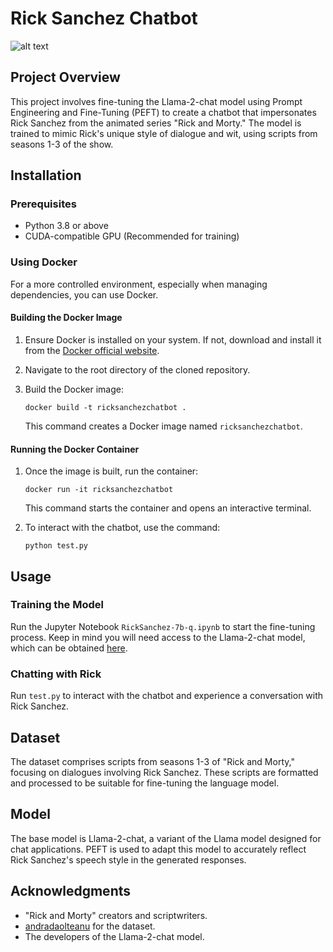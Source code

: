 # Rick Sanchez Chatbot

![alt text](https://www.rollingstone.com/wp-content/uploads/2022/08/22-RAM-S6-KEY-ART-1080x1080-1-e1661990077221.png?w=831&h=554&crop=1)

## Project Overview
This project involves fine-tuning the Llama-2-chat model using Prompt Engineering and Fine-Tuning (PEFT) to create a chatbot that impersonates Rick Sanchez from the animated series "Rick and Morty." The model is trained to mimic Rick's unique style of dialogue and wit, using scripts from seasons 1-3 of the show.

## Installation

### Prerequisites
- Python 3.8 or above
- CUDA-compatible GPU (Recommended for training)

### Using Docker
For a more controlled environment, especially when managing dependencies, you can use Docker.

#### Building the Docker Image
1. Ensure Docker is installed on your system. If not, download and install it from the [Docker official website](https://www.docker.com/get-started).
2. Navigate to the root directory of the cloned repository.
3. Build the Docker image:
   <br>
   ```
   docker build -t ricksanchezchatbot .
   ```
   
   This command creates a Docker image named `ricksanchezchatbot`.

#### Running the Docker Container
1. Once the image is built, run the container:
   <br>
   ```
   docker run -it ricksanchezchatbot
   ```
   
   This command starts the container and opens an interactive terminal.
   
3. To interact with the chatbot, use the command:
   <br>
   ```
   python test.py
   ```

## Usage
   
### Training the Model
Run the Jupyter Notebook `RickSanchez-7b-q.ipynb` to start the fine-tuning process. Keep in mind you will need access to the Llama-2-chat model, which can be obtained [here](https://ai.meta.com/resources/models-and-libraries/llama-downloads/).

### Chatting with Rick
Run `test.py` to interact with the chatbot and experience a conversation with Rick Sanchez.

## Dataset
The dataset comprises scripts from seasons 1-3 of "Rick and Morty," focusing on dialogues involving Rick Sanchez. These scripts are formatted and processed to be suitable for fine-tuning the language model.

## Model
The base model is Llama-2-chat, a variant of the Llama model designed for chat applications. PEFT is used to adapt this model to accurately reflect Rick Sanchez's speech style in the generated responses.

## Acknowledgments
- "Rick and Morty" creators and scriptwriters.
- [andradaolteanu](https://www.kaggle.com/andradaolteanu) for the dataset.
- The developers of the Llama-2-chat model.
